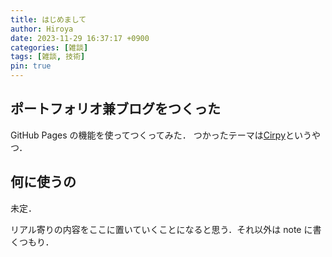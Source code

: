 ```yaml
---
title: はじめまして
author: Hiroya
date: 2023-11-29 16:37:17 +0900
categories: [雑談]
tags: [雑談, 技術]
pin: true
---
```


## ポートフォリオ兼ブログをつくった
GitHub Pages の機能を使ってつくってみた．
つかったテーマは[Cirpy](https://github.com/cotes2020/jekyll-theme-chirpy)というやつ．

## 何に使うの
未定．

リアル寄りの内容をここに置いていくことになると思う．それ以外は note に書くつもり．